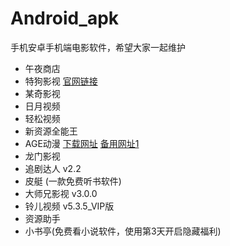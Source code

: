 # Android_apk
手机安卓手机端电影软件，希望大家一起维护

* 午夜商店
* 特狗影视 [官网链接](https://www.tegoudy.com)
* 某奇影视
* 日月视频
* 轻松视频
* 新资源全能王
* AGE动漫 [下载网址](https://www.agemys.net)   [备用网址1](www.age.tv)
* 龙门影视
* 追剧达人 v2.2
* 皮艇  (一款免费听书软件)
* 大师兄影视  v3.0.0
* 铃儿视频 v5.3.5_VIP版
* 资源助手
* 小书亭(免费看小说软件，使用第3天开启隐藏福利)